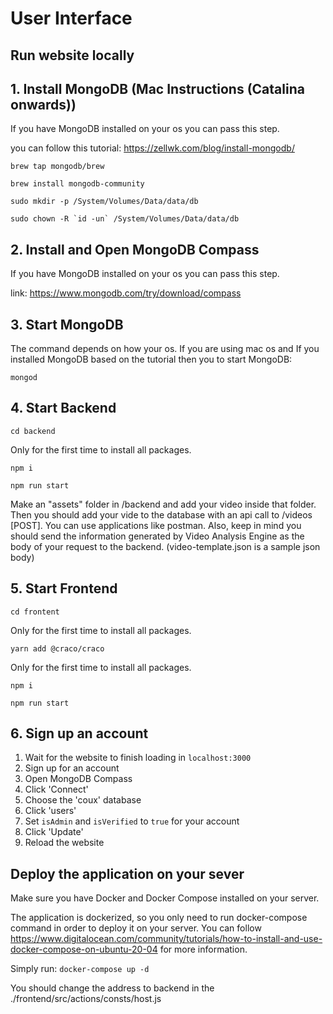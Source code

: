 # User Interface

## Run website locally

## 1. Install MongoDB (Mac Instructions (Catalina onwards))

If you have MongoDB installed on your os you can pass this step.

you can follow this tutorial: https://zellwk.com/blog/install-mongodb/

`brew tap mongodb/brew`

`brew install mongodb-community`

`sudo mkdir -p /System/Volumes/Data/data/db`

`` sudo chown -R `id -un` /System/Volumes/Data/data/db ``

## 2. Install and Open MongoDB Compass

If you have MongoDB installed on your os you can pass this step.

link: https://www.mongodb.com/try/download/compass

## 3. Start MongoDB

The command depends on how your os. If you are using mac os and
If you installed MongoDB based on the tutorial then you to start MongoDB:

`mongod`

## 4. Start Backend

`cd backend`

Only for the first time to install all packages.

`npm i`

`npm run start`

Make an "assets" folder in /backend and add your video inside that folder. Then you should add your vide to the database with an api call to /videos [POST]. You can use applications like postman. Also, keep in mind you should send the information generated by Video Analysis Engine as the body of your request to the backend. (video-template.json is a sample json body)

## 5. Start Frontend

`cd frontent`

Only for the first time to install all packages.

`yarn add @craco/craco`

Only for the first time to install all packages.

`npm i`

`npm run start`

## 6. Sign up an account

1. Wait for the website to finish loading in `localhost:3000`
2. Sign up for an account
3. Open MongoDB Compass
4. Click 'Connect'
5. Choose the 'coux' database
6. Click 'users'
7. Set `isAdmin` and `isVerified` to `true` for your account
8. Click 'Update'
9. Reload the website

## Deploy the application on your sever

Make sure you have Docker and Docker Compose installed on your server.

The application is dockerized, so you only need to run docker-compose command in order to deploy it on your server. You can follow https://www.digitalocean.com/community/tutorials/how-to-install-and-use-docker-compose-on-ubuntu-20-04 for more information.

Simply run:
`docker-compose up -d`

You should change the address to backend in the ./frontend/src/actions/consts/host.js
